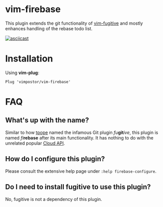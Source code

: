 # vim-firebase

This plugin extends the git functionality of [vim-fugitive](https://github.com/tpope/vim-fugitive) and mostly enhances handling of the rebase todo list.

[![asciicast](https://asciinema.org/a/brnkYGIVYmstJwKcUrfZ7AWpY.svg)](https://asciinema.org/a/brnkYGIVYmstJwKcUrfZ7AWpY)

# Installation

Using **vim-plug**:

```vim
Plug 'vimpostor/vim-firebase'
```

# FAQ

## What's up with the name?

Similar to how [tpope](https://github.com/tpope) named the infamous Git plugin _fu_**git**_ive_, this plugin is named _fi_**rebase** after its main functionality. It has nothing to do with the unrelated popular [Cloud API](https://firebase.google.com).

## How do I configure this plugin?

Please consult the extensive help page under `:help firebase-configure`.

## Do I need to install fugitive to use this plugin?

No, fugitive is not a dependency of this plugin.
